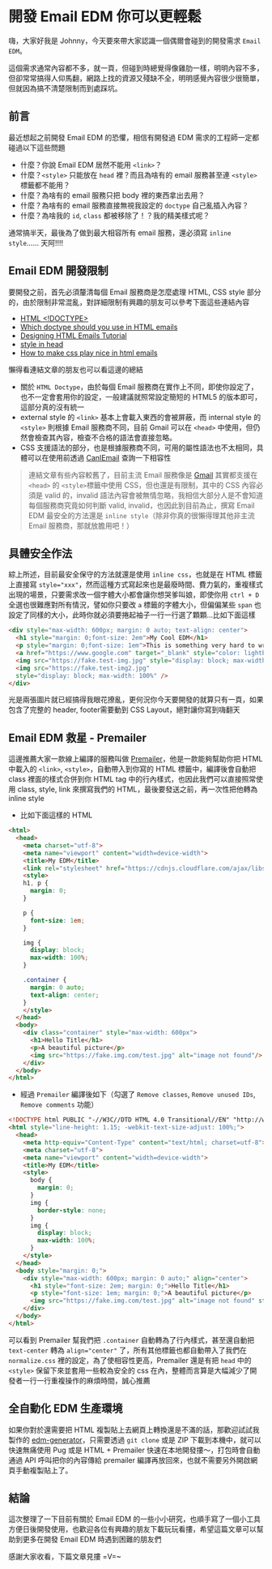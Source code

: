 # 開發 Email EDM 你可以更輕鬆

<SocialBlock hashtags="javascript,typescript,email,edm,premailer,gulp" />

嗨，大家好我是 Johnny，今天要來帶大家認識一個偶爾會碰到的開發需求 `Email EDM`。

這個需求通常內容都不多，就一頁，但碰到時總覺得像雞肋一樣，明明內容不多，但卻常常搞得人仰馬翻，網路上找的資源又殘缺不全，明明感覺內容很少很簡單，但就因為搞不清楚限制而到處踩坑。


## 前言
最近想起之前開發 Email EDM 的恐懼，相信有開發過 EDM 需求的工程師一定都碰過以下這些問題
  - 什麼？你說 Email EDM 居然不能用 `<link>`？
  - 什麼？`<style>` 只能放在 `head` 裡？而且為啥有的 email 服務甚至連 `<style>`標籤都不能用？
  - 什麼？為啥有的 email 服務只把 body 裡的東西拿出去用？
  - 什麼？為啥有的 email 服務直接無視我設定的 `doctype` 自己亂插入內容？
  - 什麼？為啥我的 `id`, `class` 都被移除了！？我的精美樣式呢？

通常搞半天，最後為了做到最大相容所有 email 服務，還必須寫 `inline style`...... 天阿!!!!


## Email EDM 開發限制
要開發之前，首先必須釐清每個 Email 服務商是怎麼處理 HTML, CSS style 部分的，由於限制非常混亂，對詳細限制有興趣的朋友可以參考下面這些連結內容
- [HTML <!DOCTYPE>](https://www.w3schools.com/tags/ref_html_dtd.asp)
- [Which doctype should you use in HTML emails](https://www.hteumeuleu.com/2016/which-doctype-should-you-use-in-html-emails/)
- [Designing HTML Emails Tutorial](https://www.youtube.com/watch?v=vsQmiTe_GLQ)
- [style in head](https://www.campaignmonitor.com/css/style-element/style-in-head/)
- [How to make css play nice in html emails](https://customer.io/blog/how-to-make-css-play-nice-in-html-emails-without-breaking-everything/)

懶得看連結文章的朋友也可以看這邊的總結
- 關於 `HTML Doctype`，由於每個 Email 服務商在實作上不同，即使你設定了，也不一定會套用你的設定，一般建議就照常設定簡短的 HTML5 的版本即可，這部分真的沒有統一
- external style 的 `<link>` 基本上會載入東西的會被屏蔽，而 internal style 的 `<style>` 則根據 Email 服務商不同，目前 Gmail 可以在 `<head>` 中使用，但仍然會檢查其內容，檢查不合格的語法會直接忽略。
- CSS 支援語法的部分，也是根據服務商不同，可用的屬性語法也不太相同，具體可以在使用前透過 [CanIEmail](https://www.caniemail.com/) 查詢一下相容性

> 連結文章有些內容較舊了，目前主流 Email 服務像是 [Gmail](https://developers.google.com/gmail/design/css) 其實都支援在 `<head>` 的 `<style>`標籤中使用 CSS，但也還是有限制，其中的 CSS 內容必須是 valid 的，invalid 語法內容會被無情忽略，我相信大部分人是不會知道每個服務商究竟如何判斷 valid, invalid，也因此到目前為止，撰寫 Email EDM 最安全的方法還是 `inline style`（除非你真的很懶得理其他非主流 Email 服務商，那就放膽用吧！）


## 具體安全作法
綜上所述，目前最安全保守的方法就還是使用 `inline css`，也就是在 HTML 標籤上直接寫 `style="xxx"`，然而這種方式寫起來也是最廢時間、費力氣的，重複樣式出現的場景，只要需求改一個字體大小都會讓你想哭爹叫娘，即使你用 `ctrl + D` 全選也很難應對所有情況，譬如你只要改 `a` 標籤的字體大小，但偏偏某些 `span` 也設定了同樣的大小，此時你就必須要捲起袖子一行一行選了顆顆...比如下面這樣

```html
<div style="max-width: 600px; margin: 0 auto; text-align: center">
  <h1 style="margin: 0;font-size: 2em">My Cool EDM</h1>
  <p style="margin: 0;font-size: 1em">This is something very hard to write</p>
  <a href="https://www.google.com" target="_blank" style="color: lightblue; font-size: 1em; text-transform: underline">Go to Google</a>
  <img src="https://fake.test-img.jpg" style="display: block; max-width: 100%" />
  <img src="https://fake.test-img2.jpg"
  style="display: block; max-width: 100%" />
</div>
```

光是兩張圖片就已經搞得我眼花撩亂，更何況你今天要開發的就算只有一頁，如果包含了完整的 header, footer需要動到 CSS Layout，絕對讓你寫到嗨翻天


## Email EDM 救星 - Premailer
這邊推薦大家一款線上編譯的服務叫做 [Premailer](https://premailer.dialect.ca/)，他是一款能夠幫助你把 HTML 中載入的 `<link>`, `<style>`，自動帶入到你寫的 HTML 標籤中，編譯後會自動把 class 裡面的樣式合併到你 HTML tag 中的行內樣式，也因此我們可以直接照常使用 class, style, link 來撰寫我們的 HTML，最後要發送之前，再一次性把他轉為 inline style

- 比如下面這樣的 HTML
```html
<html>
  <head>
    <meta charset="utf-8">
    <meta name="viewport" content="width=device-width">
    <title>My EDM</title>
    <link rel="stylesheet" href="https://cdnjs.cloudflare.com/ajax/libs/normalize/8.0.1/normalize.min.css">
    <style>
    h1, p {
      margin: 0;
    }

    p {
      font-size: 1em;
    }

    img {
      display: block;
      max-width: 100%;
    }

    .container {
      margin: 0 auto;
      text-align: center;
    }
    </style>
  </head>
  <body>
    <div class="container" style="max-width: 600px">
      <h1>Hello Title</h1>
      <p>A beautiful picture</p>
      <img src="https://fake.img.com/test.jpg" alt="image not found"/>
    </div>
  </body>
</html>
```
- 經過 `Premailer` 編譯後如下（勾選了 `Remove classes`, `Remove unused IDs`, `Remove comments` 功能）
```html
<!DOCTYPE html PUBLIC "-//W3C//DTD HTML 4.0 Transitional//EN" "http://www.w3.org/TR/REC-html40/loose.dtd">
<html style="line-height: 1.15; -webkit-text-size-adjust: 100%;">
  <head>
    <meta http-equiv="Content-Type" content="text/html; charset=utf-8">
    <meta charset="utf-8">
    <meta name="viewport" content="width=device-width">
    <title>My EDM</title>
    <style>
      body {
        margin: 0;
      }
      img {
        border-style: none;
      }
      img {
        display: block;
        max-width: 100%;
      }
    </style>
  </head>
  <body style="margin: 0;">
    <div style="max-width: 600px; margin: 0 auto;" align="center">
      <h1 style="font-size: 2em; margin: 0;">Hello Title</h1>
      <p style="font-size: 1em; margin: 0;">A beautiful picture</p>
      <img src="https://fake.img.com/test.jpg" alt="image not found" style="display: block; max-width: 100%; border-style: none;">
    </div>
  </body>
</html>
```

可以看到 Premailer 幫我們把 `.container` 自動轉為了行內樣式，甚至還自動把 `text-center` 轉為 `align="center"` 了，所有其他標籤也都自動帶入了我們在 `normalize.css` 裡的設定，為了使相容性更高，Premailer 還是有把 `head` 中的 `<style>` 保留下來並套用一些較為安全的 css 在內，整體而言算是大幅減少了開發者一行一行重複操作的麻煩時間，誠心推薦


## 全自動化 EDM 生產環境
如果你對於還需要把 HTML 複製貼上去網頁上轉換還是不滿的話，那歡迎試試我製作的 [edm-generator](https://github.com/johnnywang1994/edm-generator)，只需要透過 `git clone` 或是 ZIP 下載到本機中，就可以快速無痛使用 Pug 或是 HTML + Premailer 快速在本地開發摟～，打包時會自動通過 API 呼叫把你的內容傳給 premailer 編譯再放回來，也就不需要另外開啟網頁手動複製貼上了。


<SocialBlock hashtags="javascript,typescript,email,edm,premailer,gulp" />

## 結論
這次整理了一下目前有關於 Email EDM 的一些小小研究，也順手寫了一個小工具方便日後開發使用，也歡迎各位有興趣的朋友下載玩玩看摟，希望這篇文章可以幫助到更多在開發 Email EDM 時遇到困難的朋友們

感謝大家收看，下篇文章見摟 =V=~


